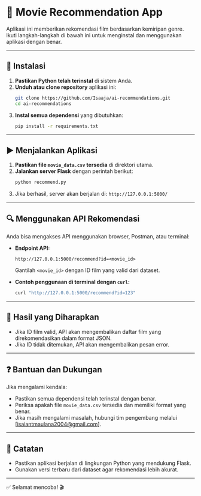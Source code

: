 # 📌 Movie Recommendation App

Aplikasi ini memberikan rekomendasi film berdasarkan kemiripan genre. Ikuti langkah-langkah di bawah ini untuk menginstal dan menggunakan aplikasi dengan benar.

---

## 🚀 Instalasi

1. **Pastikan Python telah terinstal** di sistem Anda.
2. **Unduh atau clone repository** aplikasi ini:
   ```sh
   git clone https://github.com/Isaaja/ai-recommendations.git
   cd ai-recommendations
   ```
3. **Instal semua dependensi** yang dibutuhkan:
   ```sh
   pip install -r requirements.txt
   ```

---

## ▶️ Menjalankan Aplikasi

1. **Pastikan file `movie_data.csv` tersedia** di direktori utama.
2. **Jalankan server Flask** dengan perintah berikut:
   ```sh
   python recommend.py
   ```
3. Jika berhasil, server akan berjalan di: `http://127.0.0.1:5000/`

---

## 🔍 Menggunakan API Rekomendasi

Anda bisa mengakses API menggunakan browser, Postman, atau terminal:

- **Endpoint API:**

  ```
  http://127.0.0.1:5000/recommend?id=<movie_id>
  ```

  Gantilah `<movie_id>` dengan ID film yang valid dari dataset.

- **Contoh penggunaan di terminal dengan `curl`:**
  ```sh
  curl "http://127.0.0.1:5000/recommend?id=123"
  ```

---

## 📌 Hasil yang Diharapkan

- Jika ID film valid, API akan mengembalikan daftar film yang direkomendasikan dalam format JSON.
- Jika ID tidak ditemukan, API akan mengembalikan pesan error.

---

## ❓ Bantuan dan Dukungan

Jika mengalami kendala:

- Pastikan semua dependensi telah terinstal dengan benar.
- Periksa apakah file `movie_data.csv` tersedia dan memiliki format yang benar.
- Jika masih mengalami masalah, hubungi tim pengembang melalui [isaiantmaulana2004@gmail.com].

---

## 📌 Catatan

- Pastikan aplikasi berjalan di lingkungan Python yang mendukung Flask.
- Gunakan versi terbaru dari dataset agar rekomendasi lebih akurat.

---

✅ Selamat mencoba! 🎬

